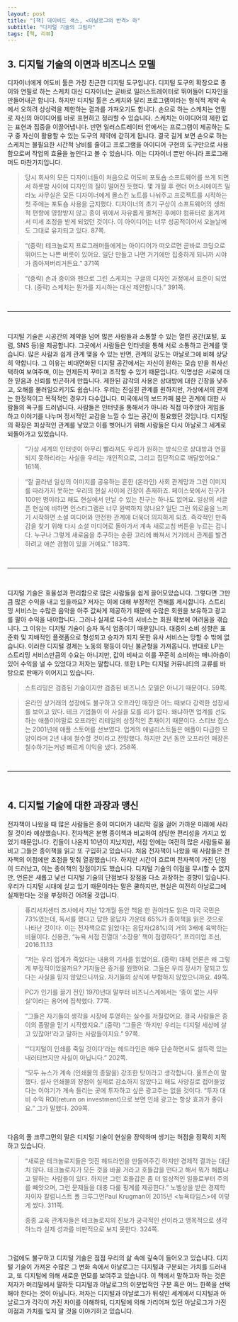 ```yaml
---
layout: post
title: "[책] 데이비드 색스, <아날로그의 반격> 하"
subtitle: "디지털 기술의 그림자"
tags: [책, 리뷰]
---
```


## 3. 디지털 기술의 이면과 비즈니스 모델

디자이너에게 어도비 툴은 가장 친근한 디지털 도구입니다. 디지털 도구의 확장으로 종이와 연필로 하는 스케치 대신 디자이너는 곧바로 일러스트레이터로 뛰어들어 디자인을 만들어내곤 합니다. 하지만 디지털 툴은 스케치와 달리 프로그램이라는 형식적 제약 속에서 오히려 상상력을 제한하는 결과를 가져오기도 합니다. 손으로 하는 스케치는 연필로 자신의 아이디어를 바로 표현하고 정리할 수 있습니다. 스케치는 아이디어의 제한 없는 표현과 집중을 이끌어냅니다. 반면 일러스트레이터 안에서는 프로그램이 제공하는 도구 중 자신이 활용할 수 있는 도구의 제약에 갇히게 됩니다. 결국 길게 보면 손으로 하는 스케치는 불필요한 시간적 낭비를 줄이고 프로그램을 아이디어 구현의 도구만으로 사용함으로써 작업의 효율을 높인다고 볼 수 있습니다. 이는 디자이너 뿐만 아니라 프로그래머도 마찬가지입니다.

> 당시 회사의 모든 디자이너들이 처음으로 어도비 포토숍 소프트웨어를 쓰게 되면서 하룻밤 사이에 디자인의 질이 떨어진 듯했다. 몇 개월 후 랜더 어소시에이츠 밀라노 사무실은 모든 디자이너에게 몰스킨 노트를 나눠주고 프로젝트를 시작하는 첫 주에는 포토숍 사용을 금지했다. 디자이너의 초기 구상이 소프트웨어의 생래적 편향에 영향받지 않고 종이 위에서 자유롭게 펼쳐진 후에야 컴퓨터로 옮겨져서 미세 조정을 받게 되었던 것이다. 이 아이디어는 너무 성공적이어서 오늘날에도 그대로 유지되고 있다. 87쪽.

> “(중략) 테크놀로지 프로그래머들에게는 아이디어가 떠오르면 곧바로 코딩으로 뛰어드는 나쁜 버릇이 있어요. 일단 만들고 나면 거기에만 집중하게 되니까 시야가 좁아져버리거든요.” 371쪽

> “(중략) 손과 종이와 펜으로 그린 스케치는 구글의 디자인 과정에서 표준이 되었다. (중략) 스케치는 뭔가를 지시하는 대신 제안합니다.” 391쪽.

<br>

------

<br>

디지털 기술은 시공간의 제약을 넘어 많은 사람들과 소통할 수 있는 열린 공간(포털, 포럼, SNS 등)을 제공합니다. 그곳에서 사람들은 인터넷을 통해 서로 소통하고 관계를 맺습니다. 많은 사람과 쉽게 관계 맺을 수 있는 반면, 관계의 강도는 아날로그에 비해 상당히 약합니다. 그 이유는 비대면화된 디지털 공간에서는 자신이 원하는 모습 만을 취사선택하여 보여주며, 이는 언제든지 꾸미고 조작할 수 있기 때문입니다. 익명성은 서로에 대한 믿음과 신뢰를 빈곤하게 만듭니다. 제한된 감각의 사용은 상대방에 대한 긴장을 낮추고, 오해를 불러일으키기도 쉽습니다. 우리는 진실된 관계를 원하지만, 가상에서의 관계는 한정적이고 목적적인 경우가 다수입니다. 미국에서의 보드카페 붐은 관계에 대한 사람들의 욕구를 드러냅니다. 사람들은 인터넷을 통해서가 아니라 직접 마주앉아 게임을 하고 이야기를 나누며 정서적인 교감을 느낄 수 있는 공간이 필요했던 것입니다. 디지털의 확장은 피상적인 관계를 낳았고 이를 벗어나기 위해 사람들은 다시 아날로그 세계로 되돌아가고 있었습니다.

> “가상 세계의 인터넷이 아무리 빨라져도 우리가 원하는 방식으로 상대방과 연결되지 못하리라는 사실을 우리는 개인적으로, 그리고 집단적으로 깨달았어요." 161쪽.

> “잘 골라낸 일상의 이미지를 공유하는 흔한 (온라인) 사회 관계망과 그런 이미지를 따라가지 못하는 우리의 현실 사이에 긴장이 존재하죠. 페이스북에서 친구가 100만 명이라고 해도 현실에서 만날 수 있는 친구는 하나도 없어요. 일상의 서글픈 현실에 비하면 인스타그램은 너무 완벽하지 않나요? 일단 그런 외로움을 느끼기 시작하면 소셜 미디어와 안전한 관계에 더욱더 의지하게 되죠. 즉각적인 만족감을 찾기 위해 다시 소셜 미디어로 돌아가서 계속 새로고침 버튼을 누르는 겁니다. 누구나 그렇게 새로움을 추구하는 순환 고리에 빠져서 거기에서 관계를 발견하려고 애쓴 경험이 있을 거예요.” 183쪽.

<br>

------

<br>

디지털 기술은 효율성과 편리함으로 많은 사람들을 쉽게 끌어모았습니다. 그렇다면 그만큼 많은 수익을 내고 있을까요? 저자는 이에 대해 부정적인 견해를 제시합니다. 스트리밍 서비스는 수많은 음악을 아주 값싸게 제공하기 때문에 수많은 회원을 보유하고 광고를 팔아 수익을 내야합니다. 그러나 실제로 다수의 서비스는 회원 확보에 어려움을 겪습니다. 그 이유는 디지털 기술이 승자 독식 업종이기 때문입니다. 대중의 소비 성향은 표준화 및 지배적인 플랫폼으로 형성되고 승자가 되지 못한 유사 서비스는 망할 수 밖에 없습니다. 이러한 디지털 경제는 노동의 평등이 아닌 불균형을 가져옵니다. 반대로 LP는 스트리밍 서비스만큼의 수요는 아니지만, 값이 비싸고 이를 꾸준히 소비하는 매니아층이 있어 수익을 낼 수 있었다고 저자는 말합니다. 또한 LP는 디지털 커뮤니티의 교류를 바탕으로 판매가 이어지고 있습니다.

> 스트리밍은 검증된 기술이지만 검증된 비즈니스 모델은 아니기 때문이다. 59쪽.

> 온라인 상거래의 성장에도 불구하고 오프라인 매장은 어느 때보다 강력한 성장세를 보이고 있다. 테크 기업들이 이 사실을 모를 리가 없다. 왜냐하면 업계를 선도하는 애플이야말로 오프라인 리테일의 상징적인 존재이기 때문이다. 스티브 잡스는 2001년에 애플 스토어를 선보였다. 업계의 애널리스트들은 애플이 다급한 모양이라며 2년 내에 철수할 것이라고 전망했다. 하지만 2년 동안 오프라인 매장은 철수하기는커녕 빠르게 이익을 냈다. 258쪽.

<br>

------

<br>

## **4. 디지털 기술에 대한 과장과 맹신**

전자책이 나왔을 때 많은 사람들은 종이 미디어가 내리막 길을 걸어 가까운 미래에 사라질 것이라 예상했습니다. 전자책은 분명 종이책과 비교하여 상당한 편리성을 가지고 있었기 때문입니다. 킨들이 나온지 10년이 지났지만, 서점 안에는 여전히 많은 사람들로 붐비고 그들은 종이책을 읽고 또 구입하고 있습니다. 처음 전자책이 나왔을 때 사람들은 전자책의 이점에만 초점을 맞춰 열광했습니다. 하지만 시간이 흐르며 전자책이 가진 단점이 드러났고, 이는 종이책의 장점이기도 했습니다. 디지털 기술의 이점을 무시할 수 없지만, 언론은 새롭고 낯선 디지털 기술의 단점보다 장점을 다소 과장하는 경향이 있습니다. 우리가 디지털 시대에 살고 있기 때문이라는 말은 쿨하지만, 현실은 여전히 아날로그에 실재한다는 것을 부정하긴 어려울 것입니다.

> 퓨리서치센터 조사에서 지난 12개월 동안 책을 한 권이라도 읽은 미국 국민은 73%였는데, 독서를 했다고 답한 응답자 가운데 65%가 종이책을 읽은 것으로 나타난 것이다. 이는 전자책으로 읽었다는 응답자(28%)의 거의 3배에 육박하는 비율이다. 신용관, “뉴욕 서점 진열대 ‘소장용’ 책이 점령하다”, 프리미엄 조선, 2016.11.13

> “저는 우리 업계가 죽었다는 내용의 기사를 읽었어요. (중략) 대체 언론은 왜 그렇게 부정적이었을까요? 기자들은 증거를 원했어요. 그들은 우리 장사가 잘되고 있다는 사실을 믿지 않았으니까요. 자기들의 상식에 부합하지 않았으니까요. 49쪽.

> PC가 인기를 끌기 전인 1970년대 말부터 비즈니스계에서는 ‘종이 없는 사무실’이라는 용어에 집착했다. 77쪽.

> “그들은 자기들의 생각을 시장에 투영하는 실수를 저질렀어요. 결국 사람들은 종이의 종말을 믿기 시작했지요.” (중략) “그들은 ‘하지만 우리는 디지털 세상에 살고 있잖아!’라고 말하는 사람들이지요.” 97쪽.

> “‘디지털이 인쇄를 죽일 것이다’라는 헤드라인은 매우 단순하면서도 설득력 있는 내러티브지만 사실이 아닙니다.” 202쪽.

> “모두 뉴스가 계속 (인쇄물의 종말을) 강조한 탓이라고 생각합니다. 울프슨이 말했다. 설사 인쇄물의 장점이 실제로 감소하지 않았다고 해도 사양길로 접어들었다는 이야기가 계속 들리는 곳에 투자하고 싶은 광고주는 없을 것이다. “투자 대비 수익 ROI(return on investment)으로 보면 인쇄 광고는 항상 효과가 좋아요.” 그가 말했다. 209쪽.

<br>

다음의 폴 크루그먼의 말은 디지털 기술이 현실을 장악하며 생기는 허점을 정확히 지적하고 있습니다. 

>“새로운 테크놀로지들은 멋진 헤드라인을 만들어주긴 하지만 경제적 결과는 대단치 않다. 테크놀로지가 모든 것을 바꿀 거라고 호들갑을 떤다고 해서 뭐가 해롭냐고 말하는 사람들이 있다. 하지만 그런 호들갑은 좀 더 일상적인 일들로부터 주의를 빼앗으며, 그런 문제들을 대충 다룰 핑계를 제공한다.” 노벨상을 받은 경제학자이자 칼럼니스트 폴 크루그먼Paul Krugman이 2015년 <뉴욕타임스>에 이렇게 썼다. 311쪽.
>
>종종 교육 관계자들은 테크놀로지의 진보가 궁극적인 선이라고 맹목적으로 생각하느라 실제 성과를 비판적으로 보지 못한다. 324쪽.

<br>

그럼에도 불구하고 디지털 기술은 점점 우리의 삶 속에 깊숙이 들어오고 있습니다. 디지털 기술이 가져온 수많은 그 변화 속에서 아날로그는 디지털과 구분되는 가치를 드러내고, 또 디지털에 의해 새로운 면모를 보여주고 있습니다. 이 책에서 말하고자 하는 것은 저자가 머리말에서 말하듯 디지털과 아날로그의 이분법적인 구분 혹은 어느 한쪽을 선택해야 한다는 것이 아닙니다. 저자는 디지털과 아날로그가 뒤섞인 세계에서 디지털과 아날로그가 각각이 가진 차이를 이해하되, 디지털에 의해 가리어져 있던 아날로그가 가진 이점과 가치를 잊지 말 것을 이야기하고 있습니다.

<br>